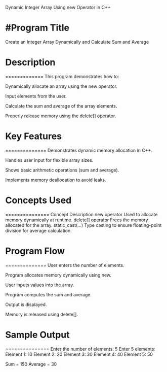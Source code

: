 Dynamic Integer Array Using new Operator in C++

#Program Title
==============
Create an Integer Array Dynamically and Calculate Sum and Average



# Description
=============
This program demonstrates how to:

Dynamically allocate an array using the new operator.

Input elements from the user.

Calculate the sum and average of the array elements.

Properly release memory using the delete[] operator.



# Key Features
==============
Demonstrates dynamic memory allocation in C++.

Handles user input for flexible array sizes.

Shows basic arithmetic operations (sum and average).

Implements memory deallocation to avoid leaks.



# Concepts Used
===============
Concept	Description
new operator	Used to allocate memory dynamically at runtime.
delete[] operator	Frees the memory allocated for the array.
static_cast<float>(...)	Type casting to ensure floating-point division for average calculation.



# Program Flow
==============
User enters the number of elements.

Program allocates memory dynamically using new.

User inputs values into the array.

Program computes the sum and average.

Output is displayed.

Memory is released using delete[].



# Sample Output
===============
Enter the number of elements: 5
Enter 5 elements:
Element 1: 10
Element 2: 20
Element 3: 30
Element 4: 40
Element 5: 50

Sum = 150
Average = 30